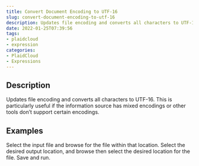 ```yaml
---
title: Convert Document Encoding to UTF-16
slug: convert-document-encoding-to-utf-16
description: Updates file encoding and converts all characters to UTF-16
date: 2022-01-25T07:39:56
tags:
- plaidcloud
- expression
categories:
- PlaidCloud
- Expressions
---
```


## Description


Updates file encoding and converts all characters to UTF-16. This is particularly useful if the information source has mixed encodings or other tools don’t support certain encodings.






## Examples


Select the input file and browse for the file within that location. Select the desired output location, and browse then select the desired location for the file. Save and run. 





